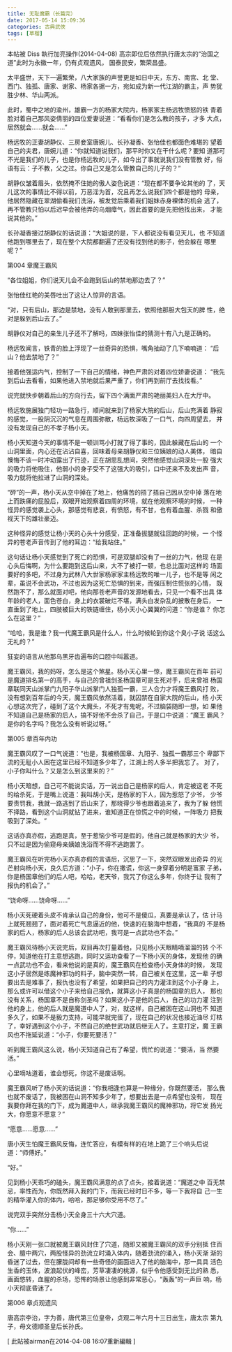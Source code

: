 ```yaml
---
title: 无耻魔霸（长篇完）
date: 2017-05-14 15:09:36
categories: 古典武俠
tags: [草榴]
---
```

本帖被 Diss 執行加亮操作(2014-04-08)
高宗即位后依然执行唐太宗的“治国之道”此时为永徽一年，仍有贞观遗风，
国泰民安，繁荣昌盛。

太平盛世，天下一遍繁荣，八大家族的声誉更是如日中天，东方、南宫、北
堂、西门、独孤、唐家、谢家、杨家各据一方，宛如成为新一代江湖的霸主，声
势犹胜少林、华山两派。

此时，蜀中之地的渝州，雄霸一方的杨家大院内，杨家家主杨远牧愤怒的铁
青着脸对着自己那风姿倩丽的四位爱妻说道：“看看你们是怎么教的孩子，才多
大点，居然就会……就会……”

杨远牧的正妻胡静仪、三房妾室唐婉儿、长孙凝香、张怡佳也都面色难堪的
望着自己的夫君，唐婉儿道：“你就知道说我们，那平时你又在干什么呢？要知
道那可不光是我们的儿子，也是你杨远牧的儿子，如今出了事就说我们没有管教
好，俗语有云：子不教，父之过。你自己又是怎么管教自己的儿子的？”

胡静仪皱着眉头，依然掩不住她的傲人姿色说道：“现在都不要争论其他的
了，天儿这次的事情比不得以前，万恶淫为首，况且再怎么说我们四个都是他的
母亲，他居然隐藏在翠湖偷看我们洗浴，被发觉后乘着我们姐妹赤身裸体的机会
逃了，再不管教只怕以后迟早会被他弄的乌烟瘴气，因此首要的是先把他找出来，
才能说其他的。”

长孙凝香接过胡静仪的话说道：“大姐说的是，下人都说没有看见天儿，也
不知道他跑到哪里去了，现在整个大院都翻遍了还没有找到他的影子，他会躲在
哪里呢？”

第004 章魔王霸风

“各位姐姐，你们说天儿会不会跑到后山的禁地那边去了？”

张怡佳红艳的美唇吐出了这让人惊异的言语。

“对，只有后山，那边是禁地，没有人敢到那里去，依照他那胆大包天的脾
性，绝对是躲到后山去了。”

胡静仪对自己的亲生儿子还不了解吗，四妹张怡佳的猜测十有八九是正确的。

杨远牧闻言，铁青的脸上浮现了一丝奇异的恐惧，嘴角抽动了几下喃喃道：
“后山？他去禁地了？”

接着他强运内气，控制了一下自己的情绪，神色严肃的对着四位娇妻说道：
“我先到后山去看看，如果他进入禁地就后果严重了，你们再到前厅去找找看。”

说完就快步朝着后山的方向行去，留下四个满面严肃的艳丽美妇人在大厅中。

杨远牧施展独门轻功一路急行，顺间就来到了杨家大院的后山，后山充满着
静寂的感觉，一股阴沉沉的气息在周围弥散，杨远牧深吸了一口气，向四周望去，
并没有发现自己的不孝子杨小天。

杨小天知道今天的事情不是一顿训骂小打就了得了事的，因此躲藏在后山的
一个山洞里面，内心还在沾沾自喜，回味着母亲胡静仪和三位姨娘的动人美体，
暗自懊悔不该一时冲动露出了行迹，正在胡思乱想间，突然他感觉山洞深处一股
强大的吸力将他吸住，他弱小的身子受不了这强大的吸引，口中还来不及发出声
音，吸力就将他拉进了山洞的深处。

“砰”的一声，杨小天从空中掉在了地上，他痛苦的捂了捂自己因从空中掉
落在地上而跌痛的屁股后，双眼开始观察着四周的环境，就在他观察环境的时候，
一种怪异的感觉袭上心头，那感觉有悲哀，有愤怒，有不甘，也有着血腥、杀戮
和傲视天下的雄壮豪迈。

这种怪异的感觉让杨小天的心头十分感受，正准备拔腿就往回跑的时候，一
个怪异的苍老声音传到了他的耳边：“给我站住。”

这句话让杨小天感觉到了死亡的恐惧，可是双腿却没有了一丝的力气，他现
在是心头后悔啊，为什么要跑到这后山来，大不了被打一顿，也总比面对这样的
场面要好的多吧，不过身为武林八大世家杨家家主杨远牧的唯一儿子，也不是等
闲之辈，虽说不会武功，不过也因为这死亡恐惧的到来，而强压制住慌张的心情，
既然跑不了，那么就面对吧，他向那苍老声音的发源地看去，只见一个看不出具
体年龄的老人，面色苍白，身上的衣裳破烂不堪，满头白发杂乱的披散在身后，
一直垂到了地上，四肢被巨大的铁链缠住，杨小天小心翼翼的问道：“你是谁？
你怎么在这里？”

“哈哈，我是谁？我一代魔王霸风是什么人，什么时候轮到你这个臭小子说
话这么无礼的？”

狂妄的语言从他那乌黑牙齿遍布的口腔中叫嚣道。

魔王霸风，我的妈呀，怎么是这个煞星。杨小天心里一惊，魔王霸风在百年
前可是魔道排名第一的高手，与自己的曾祖剑圣杨国章可是生死对手，后来曾祖
杨国章联同天山派掌门九阳子华山派掌门人独孤一霸，三人合力才将魔王霸风打
败，没有想到百年后的今天，魔王霸风依然活着，就囚禁在自家大院的后山，杨
小天心想这次完了，碰到了这个大魔头，不死才有鬼呢，不过脑袋随即一想，如
果他不知道自己是杨家的后人，搞不好他不会杀了自己，于是口中说道：“魔王
霸风？是你的名字吗？我怎么没有听说过呀。”

第005 章百年内功

魔王霸风叹了一口气说道：“也是，我被杨国章、九阳子、独孤一霸那三个
卑鄙下流的无耻小人困在这里已经不知道多少年了，江湖上的人多半把我忘了。
对了，小子你叫什么？又是怎么到这里来的？”

杨小天暗想，自己可不能说实话，万一说出自己是杨家的后人，肯定被这老
不死的给杀死，于是嘴上说道：我叫胡小天，是杨家的下人，因为惹怒了少爷，
少爷要责罚我，我就一路逃到了后山来了，那晓得少爷也跟着追来了，我为了躲
他慌不择路，看到这个山洞就钻了进来，谁知道正在惊慌之中的时候，一阵吸力
把我吸到了深处。“

这话亦真亦假，逃跑是真，至于惹恼少爷可是假的，他自己就是杨家的大少
爷，只不过是因为偷窥母亲姨娘洗浴而不得不逃跑罢了。

魔王霸风在听完杨小天亦真亦假的言语后，沉思了一下，突然双眼发出奇异
的光芒射向杨小天，良久后方道：“小子，你在撒谎，你这一身穿着分明是富家
子弟，你是杨国章他们的后人吧，哈哈，老天爷，我咒了你这么多年，你终于让
我有了报仇的机会了。”

“饶命呀……饶命呀……”

杨小天死硬着头皮不肯承认自己的身份，他可不是傻瓜，真要是承认了，估
计马上就死翘翘了，面对着死亡气息逼近的他，快速的在脑海中想着，“我真的
不是杨家的后人，杨家的后人总该会武功吧，我可是一点武功也不会。”

魔王霸风待杨小天说完后，双目再次打量着他，只见杨小天眼睛嘀溜溜的转
个不停，知道他在打主意想逃跑，同时又运功查看了一下杨小天的身体，发现他
的确一点武功也不会，看来他说的是真的，魔王霸风在检查杨小天身体的时候，
发现这小子居然是练魔神邪功的料子，脑中突然一转，自己被关在这里，这一辈
子想要出去是难事了，报仇也没有了希望，如果把自己的内力灌注到这个小子身
上，那么或许可以借这个小子来给自己报仇，就算这小子真是的杨国章的后人，
那也没有关系，杨国章不是自称剑圣吗？如果这小子是他的后人，自己的功力灌
注到他的身上，他的后人就是魔道中人了，对，就这样，自己被困在这山洞也不
知道多久了，如果不是毅力支持，可能早就完蛋了，现在自己的状况也接近油尽
灯枯了，幸好遇到这个小子，不然自己的绝世武功就后继无人了。主意打定，魔
王霸风也不拖延说道：“小子，你要死要活？”

听到魔王霸风这么说，杨小天知道自己有了希望，慌忙的说道：“要活，当
然要活。”

心里嘀咕道着，谁会想死，你这不是废话啊。

魔王霸风听了杨小天的话说道：“你我相逢也算是一种缘分，你既然要活，
那么我也就不废话了，我被困在山洞不知多少年了，想要出去是一点希望也没有，
现在我要你拜在我的门下，成为魔道中人，继承我魔王霸风的魔神邪功，将它发
扬光大，你愿意不愿意？”

“愿意……愿意……”

唐小天生怕魔王霸风反悔，连忙答应，有模有样的在地上跪了三个响头后说
道：“师傅好。”

“好。”

见到杨小天乖巧的磕头，魔王霸风满意的点了点头，接着说道：“魔道之中
百无禁忌，率性而为，你既然拜入我的门下，而我已经时日不多，等一下我将自
己一生的精华灌入你的体内，哈哈，那足够你受用不尽了。”

说完双手突然分击杨小天全身三十六大穴道。

“你……”

杨小天刚一张口就被魔王霸风封住了穴道，随即又被魔王霸风的双手分别抵
住百会、膻中两穴，两股怪异的劲流立时涌入体内，随着劲流的涌入，杨小天渐
渐的昏迷了过去，但在朦胧间却有一些奇怪的画面进入了他的脑海中，那一具具
活色生香的玉体，波浪起伏的峰峦，芳草凄凄的桃源，似乎令他感受到无比的熟
悉，画面悠转，血腥的杀场，恐怖的场景让他感到非常恶心，“轰轰”的一声巨
响，杨小天彻底昏迷了。

第006 章贞观遗风

唐高宗李治，字为善，唐代第三位皇帝，贞观二年六月十三日出生，唐太宗
第九子，母文德顺圣皇后长孙氏。


[ 此貼被airman在2014-04-08 16:07重新編輯 ]